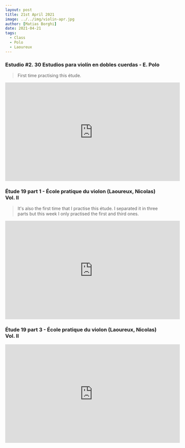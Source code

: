 ```yaml
---
layout: post
title: 21st April 2021
image: ../../img/violin-apr.jpg
author: [Matias Borghi]
date: 2021-04-21
tags:
  - Class
  - Polo
  - Laoureux
---
```


### Estudio #2. 30 Estudios para violín en dobles cuerdas - E. Polo

> First time practising this étude.

<iframe width="560" height="315" src="https://www.youtube.com/embed/0SiJFea1nIc" title="YouTube video player" frameborder="0" allow="accelerometer; autoplay; clipboard-write; encrypted-media; gyroscope; picture-in-picture" allowfullscreen></iframe>

### Étude 19 part 1 - École pratique du violon (Laoureux, Nicolas) Vol. II

> It's also the first time that I practise this étude. I separated it in three parts but this week I only practised the first and third ones.

<iframe width="560" height="315" src="https://www.youtube.com/embed/ktJ4q7FLaIk" title="YouTube video player" frameborder="0" allow="accelerometer; autoplay; clipboard-write; encrypted-media; gyroscope; picture-in-picture" allowfullscreen></iframe>

### Étude 19 part 3 - École pratique du violon (Laoureux, Nicolas) Vol. II

<iframe width="560" height="315" src="https://www.youtube.com/embed/8AKyhEzDO0A" title="YouTube video player" frameborder="0" allow="accelerometer; autoplay; clipboard-write; encrypted-media; gyroscope; picture-in-picture" allowfullscreen></iframe>